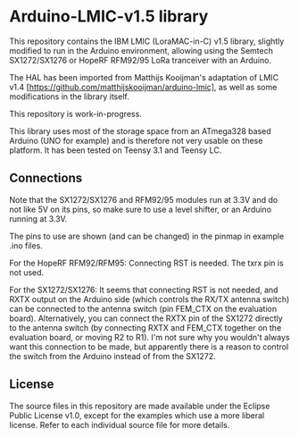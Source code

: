 Arduino-LMIC-v1.5 library
=========================
This repository contains the IBM LMIC (LoraMAC-in-C) v1.5 library, 
slightly modified to run in the Arduino environment, allowing using 
the Semtech SX1272/SX1276 or HopeRF RFM92/95 LoRa tranceiver with 
an Arduino.

The HAL has been imported from Matthijs Kooijman's adaptation of
LMIC v1.4 [https://github.com/matthijskooijman/arduino-lmic], as well
as some modifications in the library itself.

This repository is work-in-progress.

This library uses most of the storage space from an ATmega328 based 
Arduino (UNO for example) and is therefore not very usable on these platform.
It has been tested on Teensy 3.1 and Teensy LC.

Connections
-----------
Note that the SX1272/SX1276 and RFM92/95 modules run at 3.3V and do 
not like 5V on its pins, so make sure to use a level shifter, or an 
Arduino running at 3.3V.

The pins to use are shown (and can be changed) in the pinmap in example
.ino files. 

For the HopeRF RFM92/RFM95:
Connecting RST is needed. The txrx pin is not used.

For the SX1272/SX1276: 
It seems that connecting RST is not needed, and RXTX output on the Arduino 
side (which controls the RX/TX antenna switch) can be connected to the 
antenna switch (pin FEM_CTX on the evaluation board). Alternatively, you 
can connect the RXTX pin of the SX1272 directly to the antenna switch (by 
connecting RXTX and FEM_CTX together on the evaluation board, or moving 
R2 to R1). I'm not sure why you wouldn't always want this connection to 
be made, but apparently there is a reason to control the switch from the 
Arduino instead of from the SX1272.

License
-------
The source files in this repository are made available under the Eclipse
Public License v1.0, except for the examples which use a more liberal
license. Refer to each individual source file for more details.
